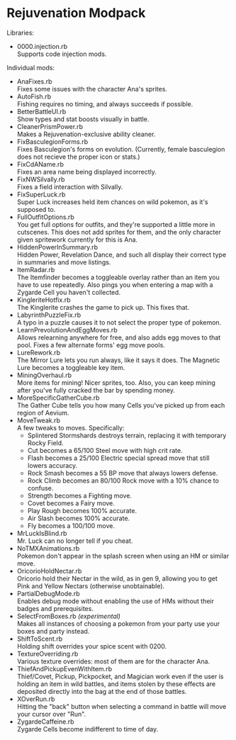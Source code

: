 Rejuvenation Modpack
====================

Libraries:
- 0000.injection.rb  
  Supports code injection mods.

Individual mods:
- AnaFixes.rb  
  Fixes some issues with the character Ana's sprites.
- AutoFish.rb  
  Fishing requires no timing, and always succeeds if possible.
- BetterBattleUI.rb  
  Show types and stat boosts visually in battle.
- CleanerPrismPower.rb  
  Makes a Rejuvenation-exclusive ability cleaner.
- FixBasculegionForms.rb  
  Fixes Basculegion's forms on evolution. (Currently, female basculegion does not recieve the proper icon or stats.)
- FixCdAName.rb  
  Fixes an area name being displayed incorrectly.
- FixNWSilvally.rb  
  Fixes a field interaction with Silvally.
- FixSuperLuck.rb  
  Super Luck increases held item chances on wild pokemon, as it's supposed to.
- FullOutfitOptions.rb  
  You get full options for outfits, and they're supported a little more in cutscenes. This does not add sprites for them, and the only character given spritework currently for this is Ana.
- HiddenPowerInSummary.rb  
  Hidden Power, Revelation Dance, and such all display their correct type in summaries and move listings.
- ItemRadar.rb  
  The Itemfinder becomes a toggleable overlay rather than an item you have to use repeatedly. Also pings you when entering a map with a Zygarde Cell you haven't collected.
- KingleriteHotfix.rb  
  The Kinglerite crashes the game to pick up. This fixes that.
- LabyrinthPuzzleFix.rb  
  A typo in a puzzle causes it to not select the proper type of pokemon.
- LearnPrevolutionAndEggMoves.rb  
  Allows relearning anywhere for free, and also adds egg moves to that pool. Fixes a few alternate forms' egg move pools.
- LureRework.rb  
  The Mirror Lure lets you run always, like it says it does. The Magnetic Lure becomes a toggleable key item.
- MiningOverhaul.rb  
  More items for mining! Nicer sprites, too. Also, you can keep mining after you've fully cracked the bar by spending money.
- MoreSpecificGatherCube.rb  
  The Gather Cube tells you how many Cells you've picked up from each region of Aevium.
- MoveTweak.rb  
  A few tweaks to moves. Specifically:
  - Splintered Stormshards destroys terrain, replacing it with temporary Rocky Field.
  - Cut becomes a 65/100 Steel move with high crit rate.
  - Flash becomes a 25/100 Electric special spread move that still lowers accuracy.
  - Rock Smash becomes a 55 BP move that always lowers defense.
  - Rock Climb becomes an 80/100 Rock move with a 10% chance to confuse.
  - Strength becomes a Fighting move.
  - Covet becomes a Fairy move.
  - Play Rough becomes 100% accurate.
  - Air Slash becomes 100% accurate.
  - Fly becomes a 100/100 move.
- MrLuckIsBlind.rb  
  Mr. Luck can no longer tell if you cheat.
- NoTMXAnimations.rb  
  Pokemon don't appear in the splash screen when using an HM or similar move.
- OricorioHoldNectar.rb  
  Oricorio hold their Nectar in the wild, as in gen 9, allowing you to get Pink and Yellow Nectars (otherwise unobtainable).
- PartialDebugMode.rb  
  Enables debug mode without enabling the use of HMs without their badges and prerequisites.
- SelectFromBoxes.rb *(experimental)*  
  Makes all instances of choosing a pokemon from your party use your boxes and party instead.
- ShiftToScent.rb  
  Holding shift overrides your spice scent with 0200.
- TextureOverriding.rb  
  Various texture overrides: most of them are for the character Ana.
- ThiefAndPickupEvenWithItem.rb  
  Thief/Covet, Pickup, Pickpocket, and Magician work even if the user is holding an item in wild battles, and items stolen by these effects are deposited directly into the bag at the end of those battles.
- XOverRun.rb  
  Hitting the "back" button when selecting a command in battle will move your cursor over "Run".
- ZygardeCaffeine.rb  
  Zygarde Cells become indifferent to time of day.
